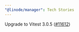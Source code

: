 ```yaml
---
"@linode/manager": Tech Stories
---
```


Upgrade to Vitest 3.0.5 ([#11612](https://github.com/linode/manager/pull/11612))
